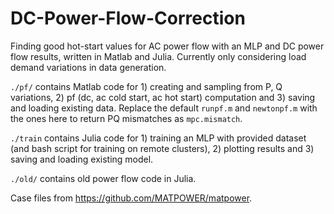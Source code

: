 # DC-Power-Flow-Correction
Finding good hot-start values for AC power flow with an MLP and DC power flow results, written in Matlab and Julia. Currently only considering load demand variations in data generation. 

`./pf/` contains Matlab code for 1) creating and sampling from P, Q variations, 2) pf (dc, ac cold start, ac hot start) computation and 3) saving and loading existing data. Replace the default `runpf.m` and `newtonpf.m` with the ones here to return PQ mismatches as `mpc.mismatch`.

`./train` contains Julia code for 1) training an MLP with provided dataset (and bash script for training on remote clusters), 2) plotting results and 3) saving and loading existing model.

`./old/` contains old power flow code in Julia. 

Case files from https://github.com/MATPOWER/matpower.
